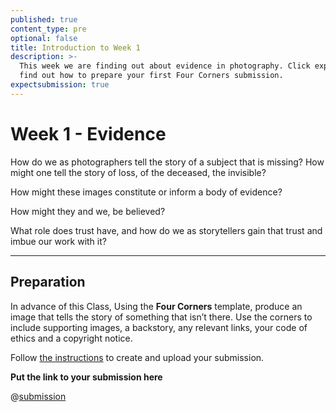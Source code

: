 ```yaml
---
published: true
content_type: pre
optional: false
title: Introduction to Week 1
description: >-
  This week we are finding out about evidence in photography. Click explore to
  find out how to prepare your first Four Corners submission.
expectsubmission: true
---
```

# Week 1 - Evidence

How do we as photographers tell the story of a subject that is missing? How might one tell the story of loss, of the deceased, the invisible?

How might these images constitute or inform a body of evidence?

How might they and we, be believed?

What role does trust have, and how do we as storytellers gain that trust and imbue our work with it?

----

## Preparation

In advance of this Class, Using the **Four Corners** template, produce an image that tells the story of something that isn’t there. Use the corners to include supporting images, a backstory, any relevant links, your code of ethics and a copyright notice.

Follow [the instructions](/fourcorners.md) to create and upload your submission.

**Put the link to your submission here**

@[submission](fourcorners)
